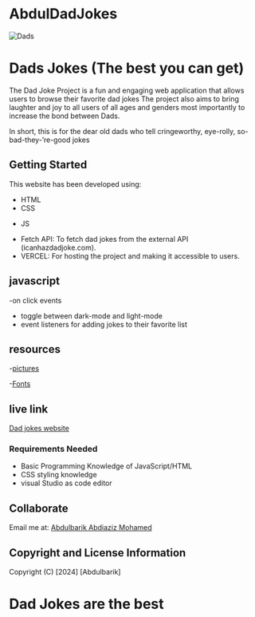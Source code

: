 # AbdulDadJokes

![Dads](https://t3.ftcdn.net/jpg/04/74/17/06/240_F_474170622_O9yBwbJ9QN1MzjlAxB9iy15PXhVp3h6C.jpg)

# Dads Jokes (The best you can get)

The Dad Joke Project is a fun and engaging web application that allows users to browse their favorite dad jokes
The project also aims to bring laughter and joy to all users of all ages and genders most importantly to increase the bond between Dads.

In short, this is for the dear old dads who tell cringeworthy, eye-rolly, so-bad-they-’re-good jokes   


## Getting Started
This website has been developed using:

* HTML
* CSS
- JS
* Fetch API: To fetch dad jokes from the external API (icanhazdadjoke.com).
* VERCEL: For hosting the project and making it accessible to users.



## javascript

-on click events
- toggle between dark-mode and light-mode
- event listeners for adding jokes to their favorite list 

## resources
-[pictures](https://www.freepik.com)

-[Fonts](https://fonts.google.com)


## live link

[Dad jokes website](https://abdul-dad-jokes.vercel.app/)

 
 ### Requirements Needed

 - Basic Programming Knowledge of JavaScript/HTML
 - CSS styling knowledge
 - visual Studio as code editor

 ## Collaborate
 Email me at: [Abdulbarik Abdiaziz Mohamed](abdulbariky000@gmail.com)

 ## Copyright and License Information
Copyright (C) [2024] [Abdulbarik]
# Dad Jokes are the best
